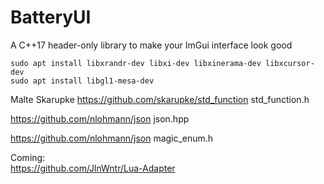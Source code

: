 # BatteryUI
A C++17 header-only library to make your ImGui interface look good 

```
sudo apt install libxrandr-dev libxi-dev libxinerama-dev libxcursor-dev
sudo apt install libgl1-mesa-dev
```

Malte Skarupke
https://github.com/skarupke/std_function  std_function.h

https://github.com/nlohmann/json json.hpp

https://github.com/nlohmann/json magic_enum.h

Coming:  
https://github.com/JlnWntr/Lua-Adapter